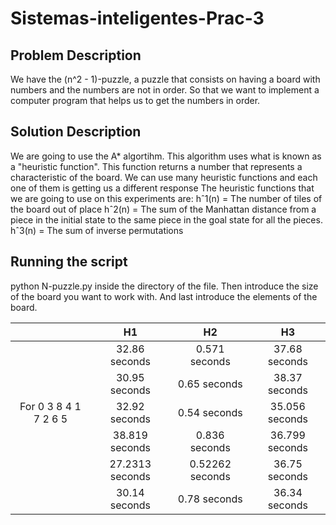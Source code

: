 # Sistemas-inteligentes-Prac-3
## Problem Description
We have the (n^2 - 1)-puzzle, a puzzle that consists on having a board with numbers and the numbers are not in order. So that we want to implement a computer program that helps us to get the numbers in order.
## Solution Description
We are going to use the A* algortihm. This algorithm uses what is known as a "heuristic function". This function returns a number that represents a characteristic of the board. We can use many heuristic functions and each one of them is getting us a different response
The heuristic functions that we are going to use on this experiments are: 
hˆ1(n) = The number of tiles of the board out of place 
hˆ2(n) = The sum of the Manhattan distance from a piece in the initial state to the same piece in the goal state for all the pieces.
hˆ3(n) = The sum of inverse permutations 

## Running the script
python N-puzzle.py inside the directory of the file. Then introduce the size of the board you want to work with. And last introduce the elements of the board.


  || H1 | H2 | H3 |  
 :---: | :---: | :---: | :---:  
 ||  32.86 seconds | 0.571 seconds | 37.68 seconds
 || 30.95 seconds | 0.65 seconds | 38.37 seconds
|For 0 3 8 4 1 7 2 6 5|  32.92 seconds | 0.54 seconds | 35.056 seconds
 ||  38.819 seconds | 0.836 seconds | 36.799 seconds
 || 27.2313 seconds | 0.52262 seconds | 36.75 seconds
 || 30.14 seconds | 0.78 seconds |36.34 seconds

